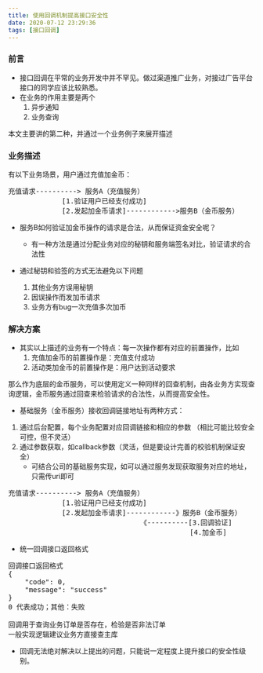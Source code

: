 ```yaml
---
title: 使用回调机制提高接口安全性
date: 2020-07-12 23:29:36
tags: [接口回调]
---
```


### 前言
+ 接口回调在平常的业务开发中并不罕见。做过渠道推广业务，对接过广告平台接口的同学应该比较熟悉。
+ 在业务的作用主要是两个
  1. 异步通知
  2. 业务查询

本文主要讲的第二种，并通过一个业务例子来展开描述

### 业务描述

有以下业务场景，用户通过充值加金币：
<pre>
充值请求----------> 服务A（充值服务）
             [1.验证用户已经支付成功]
             [2.发起加金币请求]------------>服务B（金币服务）
</pre>

+ 服务B如何验证加金币操作的请求是合法，从而保证资金安全呢？
	- 有一种方法是通过分配业务对应的秘钥和服务端签名对比，验证请求的合法性

+ 通过秘钥和验签的方式无法避免以下问题
	1. 其他业务方误用秘钥
	2. 因误操作而发加币请求
	3. 业务方有bug一次充值多次加币

### 解决方案

+ 其实以上描述的业务有一个特点：每一次操作都有对应的前置操作，比如
	1. 充值加金币的前置操作是：充值支付成功
	2. 活动类加金币的前置操作是：用户达到活动要求

那么作为底层的金币服务，可以使用定义一种同样的回查机制，由各业务方实现查询逻辑，金币服务通过回查来检验请求的合法性，从而提高安全性。

+ 基础服务（金币服务）接收回调链接地址有两种方式：
1. 通过后台配置，每个业务配置对应回调链接和相应的参数 （相比可能比较安全可控，但不灵活）
2. 通过参数获取，如callback参数（灵活，但是要设计完善的校验机制保证安全）
	- 可结合公司的基础服务实现，如可以通过服务发现获取服务对应的地址，只需传uri即可

<pre>
充值请求----------> 服务A（充值服务）
             [1.验证用户已经支付成功]
             [2.发起加金币请求]------------》服务B（金币服务）
                                《----------[3.回调验证] 
                                            [4.加金币] 
</pre>

+ 统一回调接口返回格式

<pre>
回调接口返回格式
{
    "code": 0,
    "message": "success"
}
0 代表成功；其他：失败

回调用于查询业务订单是否存在，检验是否非法订单
一般实现逻辑建议业务方直接查主库
</pre>

+ 回调无法绝对解决以上提出的问题，只能说一定程度上提升接口的安全性级别。